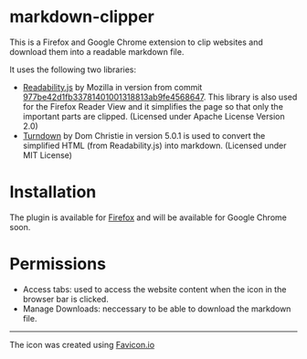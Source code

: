 # markdown-clipper

This is a Firefox and Google Chrome extension to clip websites and download them into a readable markdown file.

It uses the following two libraries:
- [Readability.js](https://github.com/mozilla/readability) by Mozilla in version from commit [977be42d1fb33781401001318813ab9fe4568647](https://github.com/mozilla/readability/commit/977be42d1fb33781401001318813ab9fe4568647#diff-06d8d22df421dacde90a2268083424ab). This library is also used for the Firefox Reader View and it simplifies the page so that only the important parts are clipped. (Licensed under Apache License Version 2.0)
- [Turndown](https://github.com/domchristie/turndown) by Dom Christie in version 5.0.1 is used to convert the simplified HTML (from Readability.js) into markdown. (Licensed under MIT License)

# Installation
The plugin is available for [Firefox](https://addons.mozilla.org/de/firefox/addon/markdown-clipper/) and will be available for Google Chrome soon.

# Permissions
- Access tabs: used to access the website content when the icon in the browser bar is clicked.
- Manage Downloads: neccessary to be able to download the markdown file.

--- 
The icon was created using [Favicon.io ](https://favicon.io)
